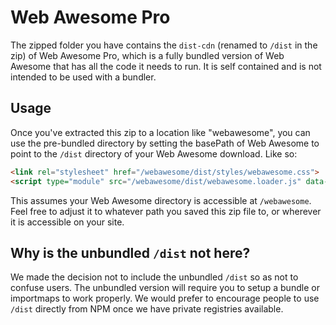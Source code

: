 # Web Awesome Pro

The zipped folder you have contains the `dist-cdn` (renamed to `/dist` in the zip) of Web Awesome Pro, which is a fully bundled version of Web Awesome that has all the code it needs to run. It is self contained and is not intended to be used with a bundler.

## Usage

Once you've extracted this zip to a location like "webawesome", you can use the pre-bundled directory by setting the basePath of Web Awesome to point to the `/dist` directory of your Web Awesome download. Like so:


```html
<link rel="stylesheet" href="/webawesome/dist/styles/webawesome.css">
<script type="module" src="/webawesome/dist/webawesome.loader.js" data-webawesome="/webawesome/dist"></script>
```


This assumes your Web Awesome directory is accessible at `/webawesome`. Feel free to adjust it to whatever path you saved this zip file to, or wherever it is accessible on your site.

## Why is the unbundled `/dist` not here?

We made the decision not to include the unbundled `/dist` so as not to confuse users. The unbundled version will require you to setup a bundle or importmaps to work properly. We would prefer to encourage people to use `/dist` directly from NPM once we have private registries available.